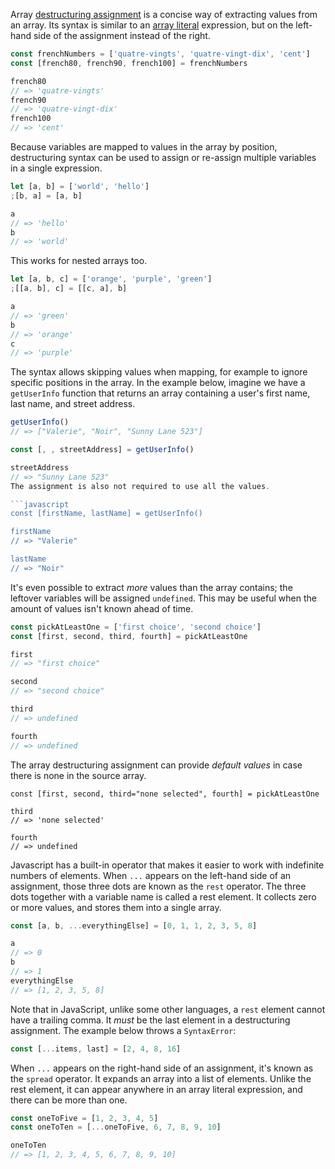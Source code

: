 Array [destructuring assignment][array_destructuring_docs] is a concise way of extracting values from an array. Its syntax is similar to an [array literal][array_literal_resource] expression, but on the left-hand side of the assignment instead of the right.

```javascript
const frenchNumbers = ['quatre-vingts', 'quatre-vingt-dix', 'cent']
const [french80, french90, french100] = frenchNumbers

french80
// => 'quatre-vingts'
french90
// => 'quatre-vingt-dix'
french100
// => 'cent'
```

Because variables are mapped to values in the array by position, destructuring syntax can be used to assign or re-assign multiple variables in a single expression.

```javascript
let [a, b] = ['world', 'hello']
;[b, a] = [a, b]

a
// => 'hello'
b
// => 'world'
```

This works for nested arrays too.

```javascript
let [a, b, c] = ['orange', 'purple', 'green']
;[[a, b], c] = [[c, a], b]

a
// => 'green'
b
// => 'orange'
c
// => 'purple'
```

The syntax allows skipping values when mapping, for example to ignore specific positions in the array.
In the example below, imagine we have a `getUserInfo` function that returns an array containing a user's first name, last name, and street address.

```javascript
getUserInfo()
// => ["Valerie", "Noir", "Sunny Lane 523"]

const [, , streetAddress] = getUserInfo()

streetAddress
// => "Sunny Lane 523"
The assignment is also not required to use all the values.

```javascript
const [firstName, lastName] = getUserInfo()

firstName
// => "Valerie"

lastName
// => "Noir"
```

It's even possible to extract _more_ values than the array contains; the leftover variables will be assigned `undefined`. This may be useful when the amount of values isn't known ahead of time.

```javascript
const pickAtLeastOne = ['first choice', 'second choice']
const [first, second, third, fourth] = pickAtLeastOne

first
// => "first choice"

second
// => "second choice"

third
// => undefined

fourth
// => undefined
```

The array destructuring assignment can provide _default values_ in case there is none in the source array.

```
const [first, second, third="none selected", fourth] = pickAtLeastOne

third
// => 'none selected'

fourth
// => undefined
```

Javascript has a built-in operator that makes it easier to work with indefinite numbers of elements. When `...` appears on the left-hand side of an assignment, those three dots are known as the `rest` operator. The three dots together with a variable name is called a rest element. It collects zero or more values, and stores them into a single array.

```javascript
const [a, b, ...everythingElse] = [0, 1, 1, 2, 3, 5, 8]

a
// => 0
b
// => 1
everythingElse
// => [1, 2, 3, 5, 8]
```

Note that in JavaScript, unlike some other languages, a `rest` element cannot have a trailing comma. It _must_ be the last element in a destructuring assignment. The example below throws a `SyntaxError`:

```javascript
const [...items, last] = [2, 4, 8, 16]
```

When `...` appears on the right-hand side of an assignment, it's known as the `spread` operator. It expands an array into a list of elements. Unlike the rest element, it can appear anywhere in an array literal expression, and there can be more than one.

```javascript
const oneToFive = [1, 2, 3, 4, 5]
const oneToTen = [...oneToFive, 6, 7, 8, 9, 10]

oneToTen
// => [1, 2, 3, 4, 5, 6, 7, 8, 9, 10]
```

[array_destructuring_docs]: https://developer.mozilla.org/en-US/docs/Web/JavaScript/Reference/Operators/Destructuring_assignment
[array_literal_resource]: https://developer.mozilla.org/en-US/docs/Web/JavaScript/Reference/Global_Objects/Array#Creating_an_array
